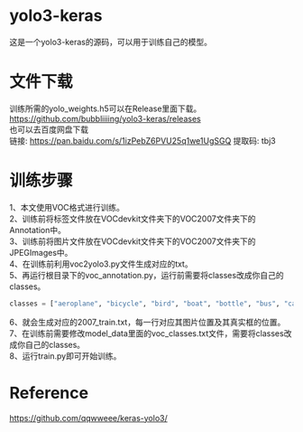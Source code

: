 # yolo3-keras
这是一个yolo3-keras的源码，可以用于训练自己的模型。

# 文件下载
训练所需的yolo_weights.h5可以在Release里面下载。  
https://github.com/bubbliiiing/yolo3-keras/releases  
也可以去百度网盘下载  
链接: https://pan.baidu.com/s/1izPebZ6PVU25q1we1UgSGQ 提取码: tbj3  
# 训练步骤
1、本文使用VOC格式进行训练。  
2、训练前将标签文件放在VOCdevkit文件夹下的VOC2007文件夹下的Annotation中。  
3、训练前将图片文件放在VOCdevkit文件夹下的VOC2007文件夹下的JPEGImages中。  
4、在训练前利用voc2yolo3.py文件生成对应的txt。  
5、再运行根目录下的voc_annotation.py，运行前需要将classes改成你自己的classes。  
```python
classes = ["aeroplane", "bicycle", "bird", "boat", "bottle", "bus", "car", "cat", "chair", "cow", "diningtable", "dog", "horse", "motorbike", "person", "pottedplant", "sheep", "sofa", "train", "tvmonitor"]
```
6、就会生成对应的2007_train.txt，每一行对应其图片位置及其真实框的位置。  
7、在训练前需要修改model_data里面的voc_classes.txt文件，需要将classes改成你自己的classes。  
8、运行train.py即可开始训练。  

# Reference
https://github.com/qqwweee/keras-yolo3/
